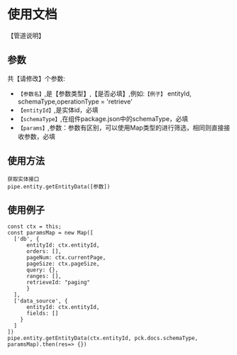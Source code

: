 # 使用文档
【管道说明】

## 参数
共【请修改】个参数:
- `【参数名】`,是【参数类型】,【是否必填】,例如:`【例子】`
entityId, schemaType,operationType = 'retrieve'
- `【entityId】`,是实体id，必填
- `【schemaType】`,在组件package.json中的schemaType，必填
- `【params】`,参数：参数有区别，可以使用Map类型的进行筛选，相同则直接接收参数，必填
## 使用方法

```
获取实体接口
pipe.entity.getEntityData([参数])
```

## 使用例子

```
const ctx = this;
const paramsMap = new Map([
  ['db', {
      entityId: ctx.entityId,
      orders: [],
      pageNum: ctx.currentPage,
      pageSize: ctx.pageSize,
      query: {},
      ranges: [],
      retrieveId: "paging"
      } 
  ],
  ['data_source', {
      entityId: ctx.entityId,
      fields: []
    }
  ]
])
pipe.entity.getEntityData(ctx.entityId, pck.docs.schemaType, paramsMap).then(res=> {})
```
